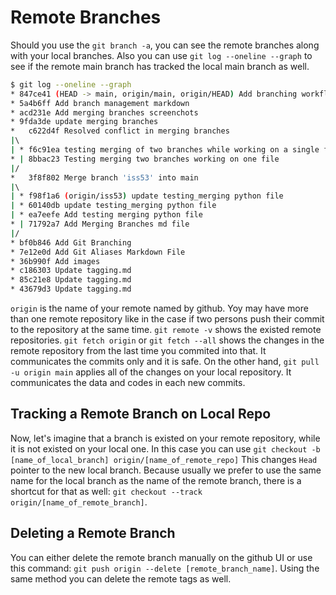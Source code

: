 # Remote Branches
Should you use the `git branch -a`, you can see the remote branches along with your local branches. Also you can use `git log --oneline --graph` to see if the remote main branch has tracked the local main branch as well.
```bash
$ git log --oneline --graph
* 847ce41 (HEAD -> main, origin/main, origin/HEAD) Add branching workflow markdown file
* 5a4b6ff Add branch management markdown
* acd231e Add merging branches screenchots
* 9fda3de update merging branches
*   c622d4f Resolved conflict in merging branches
|\  
| * f6c91ea testing merging of two branches while working on a single file
* | 8bbac23 Testing merging two branches working on one file
|/  
*   3f8f802 Merge branch 'iss53' into main
|\  
| * f98f1a6 (origin/iss53) update testing_merging python file
| * 60140db update testing_merging python file
| * ea7eefe Add testing merging python file
* | 71792a7 Add Merging Branches md file
|/  
* bf0b846 Add Git Branching
* 7e12e0d Add Git Aliases Markdown File
* 36b990f Add images
* c186303 Update tagging.md
* 85c21e8 Update tagging.md
* 43679d3 Update tagging.md
```
`origin` is the name of your remote named by github. Yoy may have more than one remote repository like in the case if two persons push their commit to the repository at the same time. `git remote -v` shows the existed remote repositories. `git fetch origin` or `git fetch --all` shows the changes in the remote repository from the last time you commited into that. It communicates the commits only and it is safe. On the other hand, `git pull -u origin main` applies all of the changes on your local repository. It communicates the data and codes in each new commits.
## Tracking a Remote Branch on Local Repo
Now, let's imagine that a branch is existed on your remote repository, while it is not existed on your local one. In this case you can use `git checkout -b [name_of_local_branch] origin/[name_of_remote_repo]`
This changes `Head` pointer to the new local branch. Because usually we prefer to use the same name for the local branch as the name of the remote branch, there is a shortcut for that as well: `git checkout --track origin/[name_of_remote_branch]`.
## Deleting a Remote Branch
You can either delete the remote branch manually on the github UI or use this command: `git push origin --delete [remote_branch_name]`. Using the same method you can delete the remote tags as well.